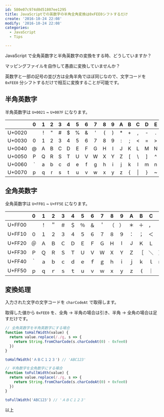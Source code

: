 ```yaml
---
id: 580e07c974d0d51807ee1295
title: JavaScriptでの英数字の半角全角変換は0xFEE0シフトするだけ
create: '2016-10-24 22:08'
modify: '2016-10-24 22:08'
categories:
  - JavaScript
  - Tips

---
```


JavaScript で全角英数字と半角英数字の変換をする時、どうしていますか？

マッピングファイルを自作して愚直に変換していませんか？

英数字と一部の記号の並び方は全角半角でほぼ同じなので、文字コードを `0xFEE0` 分シフトするだけで相互に変換することが可能です。

<!-- more -->

## 半角英数字

半角英数字は `U+0021` ~ `U+007F` になります。

|        |                               0                               |  1  |  2  |  3  |  4  |  5  |  6  |  7  |  8  |  9  |  A  |  B  |   C    |  D  |  E  |  F  |
| :----: | :-----------------------------------------------------------: | :-: | :-: | :-: | :-: | :-: | :-: | :-: | :-: | :-: | :-: | :-: | :----: | :-: | :-: | :-: |
| U+0020 |                                                               |  !  |  "  |  #  |  $  |  %  |  &  |  '  |  (  |  )  | \*  |  +  |   ,    |  -  |  .  |  /  |
| U+0030 |                               0                               |  1  |  2  |  3  |  4  |  5  |  6  |  7  |  8  |  9  |  :  |  ;  |   <    |  =  |  >  |  ?  |
| U+0040 |                               @                               |  A  |  B  |  C  |  D  |  E  |  F  |  G  |  H  |  I  |  J  |  K  |   L    |  M  |  N  |  O  |
| U+0050 |                               P                               |  Q  |  R  |  S  |  T  |  U  |  V  |  W  |  X  |  Y  |  Z  |  [  |   \    |  ]  |  ^  | \_  |
| U+0060 | ` | a | b | c | d | e | f | g | h | i | j | k | l | m | n | o |
| U+0070 |                               p                               |  q  |  r  |  s  |  t  |  u  |  v  |  w  |  x  |  y  |  z  |  {  | &#124; |  }  |  ~  | DEL |

<!--
|   | U+0020 | U+0030 | U+0040 | U+0050 | U+0060 | U+0070 |
|:-:|:------:|:------:|:------:|:------:|:------:|:------:|
| 0 |        |    0   |    @   |    P   |    `   |    p   |
| 1 |    !   |    1   |    A   |    Q   |    a   |    q   |
| 2 |    "   |    2   |    B   |    R   |    b   |    r   |
| 3 |    #   |    3   |    C   |    S   |    c   |    s   |
| 4 |    $   |    4   |    D   |    T   |    d   |    t   |
| 5 |    %   |    5   |    E   |    U   |    e   |    u   |
| 6 |    &   |    6   |    F   |    V   |    f   |    v   |
| 7 |    '   |    7   |    G   |    W   |    g   |    w   |
| 8 |    (   |    8   |    H   |    X   |    h   |    x   |
| 9 |    )   |    9   |    I   |    Y   |    i   |    y   |
| A |    *   |    :   |    J   |    Z   |    j   |    z   |
| B |    +   |    ;   |    K   |    [   |    k   |    {   |
| C |    ,   |    <   |    L   |    \   |    l   | &#124; |
| D |    -   |    =   |    M   |    ]   |    m   |    }   |
| E |    .   |    >   |    N   |    ^   |    n   |    ~   |
| F |    /   |    ?   |    O   |    _   |    o   |   DEL  |
 -->

## 全角英数字

全角英数字は `U+FF01` ~ `U+FF5E` になります。

|        |  0  |  1  |  2  |  3  |  4  |  5  |  6  |  7  |  8  |  9  |  A  |  B  |  C  |  D  |  E  |  F  |
| :----: | :-: | :-: | :-: | :-: | :-: | :-: | :-: | :-: | :-: | :-: | :-: | :-: | :-: | :-: | :-: | :-: |
| U+FF00 |     | ！  | ＂  | ＃  | ＄  | ％  | ＆  | ＇  | （  | ）  | ＊  | ＋  | ，  | －  | ．  | ／  |
| U+FF10 | ０  | １  | ２  | ３  | ４  | ５  | ６  | ７  | ８  | ９  | ：  | ；  | ＜  | ＝  | ＞  | ？  |
| U+FF20 | ＠  | Ａ  | Ｂ  | Ｃ  | Ｄ  | Ｅ  | Ｆ  | Ｇ  | Ｈ  |  I  |  J  | Ｋ  | Ｌ  | Ｍ  | Ｎ  | Ｏ  |
| U+FF30 | Ｐ  | Ｑ  | Ｒ  | Ｓ  | Ｔ  | Ｕ  | Ｖ  | Ｗ  | Ｘ  | Ｙ  | Ｚ  | ［  | ＼  | ］  | ＾  | ＿  |
| U+FF40 | ｀  | ａ  | ｂ  | ｃ  | ｄ  | ｅ  | ｆ  | ｇ  | ｈ  | ｉ  | ｊ  | ｋ  | ｌ  | ｍ  | ｎ  | ｏ  |
| U+FF50 | ｐ  | ｑ  | ｒ  | ｓ  | ｔ  | ｕ  | ｖ  | ｗ  | ｘ  | ｙ  | ｚ  | ｛  | ｜  | ｝  | ～  | ｟  |

<!--
|   | U+FF00 | U+FF10 | U+FF20 | U+FF30 | U+FF40 | U+FF50 |
|:-:|:------:|:------:|:------:|:------:|:------:|:------:|
| 0 |        |   ０   |   ＠   |   Ｐ   |   ｀   |   ｐ   |
| 1 |   ！   |   １   |   Ａ   |   Ｑ   |   ａ   |   ｑ   |
| 2 |   ＂   |   ２   |   Ｂ   |   Ｒ   |   ｂ   |   ｒ   |
| 3 |   ＃   |   ３   |   Ｃ   |   Ｓ   |   ｃ   |   ｓ   |
| 4 |   ＄   |   ４   |   Ｄ   |   Ｔ   |   ｄ   |   ｔ   |
| 5 |   ％   |   ５   |   Ｅ   |   Ｕ   |   ｅ   |   ｕ   |
| 6 |   ＆   |   ６   |   Ｆ   |   Ｖ   |   ｆ   |   ｖ   |
| 7 |   ＇   |   ７   |   Ｇ   |   Ｗ   |   ｇ   |   ｗ   |
| 8 |   （   |   ８   |   Ｈ   |   Ｘ   |   ｈ   |   ｘ   |
| 9 |   ）   |   ９   |    I   |   Ｙ   |   ｉ   |   ｙ   |
| A |   ＊   |   ：   |    J   |   Ｚ   |   ｊ   |   ｚ   |
| B |   ＋   |   ；   |   Ｋ   |   ［   |   ｋ   |   ｛   |
| C |   ，   |   ＜   |   Ｌ   |   ＼   |   ｌ   |   ｜   |
| D |   －   |   ＝   |   Ｍ   |   ］   |   ｍ   |   ｝   |
| E |   ．   |   ＞   |   Ｎ   |   ＾   |   ｎ   |   ～   |
| F |   ／   |   ？   |   Ｏ   |   ＿   |   ｏ   |   ｟   |
 -->

## 変換処理

入力された文字の文字コードを `charCodeAt` で取得します。

取得した値から `0xFEE0` を、全角 → 半角の場合は引き、半角 → 全角の場合は足すだけです。

```js
// 全角英数字を半角英数字にする場合
function toHalfWidth(value) {
  return value.replace(/./g, s => {
    return String.fromCharCode(s.charCodeAt(0) - 0xfee0)
  })
}

toHalfWidth('ＡＢＣ１２３') // 'ABC123'
```

```js
// 半角数字を全角数字にする場合
function toFullWidth(value) {
  return value.replace(/./g, s => {
    return String.fromCharCode(s.charCodeAt(0) + 0xfee0)
  })
}

toFullWidth('ABC123') // 'ＡＢＣ１２３'
```

以上
